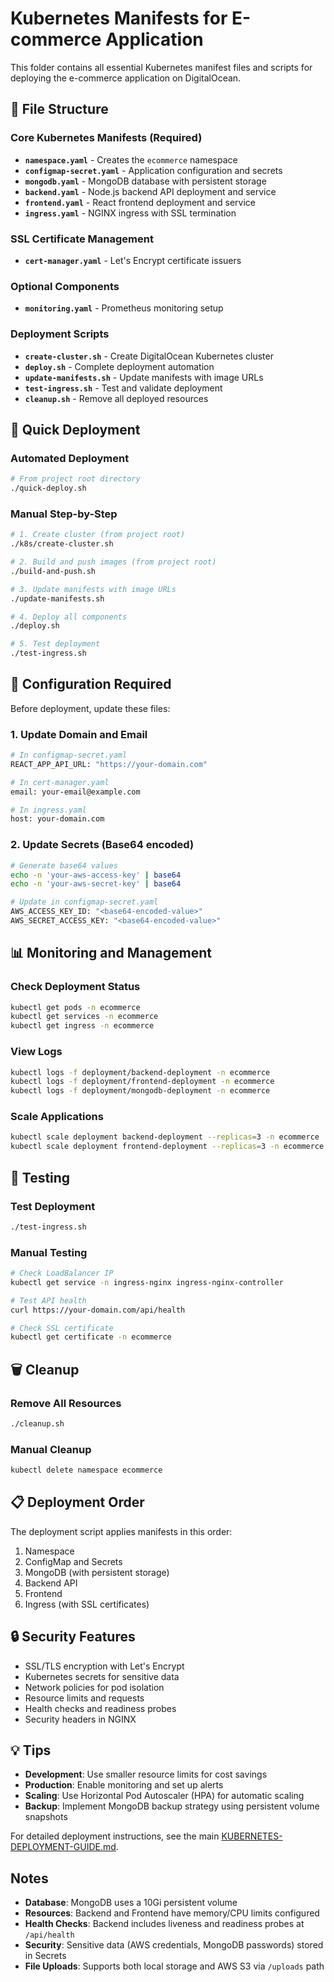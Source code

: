 # Kubernetes Manifests for E-commerce Application

This folder contains all essential Kubernetes manifest files and scripts for deploying the e-commerce application on DigitalOcean.

## 📁 File Structure

### Core Kubernetes Manifests (Required)
- **`namespace.yaml`** - Creates the `ecommerce` namespace
- **`configmap-secret.yaml`** - Application configuration and secrets
- **`mongodb.yaml`** - MongoDB database with persistent storage
- **`backend.yaml`** - Node.js backend API deployment and service
- **`frontend.yaml`** - React frontend deployment and service
- **`ingress.yaml`** - NGINX ingress with SSL termination

### SSL Certificate Management
- **`cert-manager.yaml`** - Let's Encrypt certificate issuers

### Optional Components
- **`monitoring.yaml`** - Prometheus monitoring setup

### Deployment Scripts
- **`create-cluster.sh`** - Create DigitalOcean Kubernetes cluster
- **`deploy.sh`** - Complete deployment automation
- **`update-manifests.sh`** - Update manifests with image URLs
- **`test-ingress.sh`** - Test and validate deployment
- **`cleanup.sh`** - Remove all deployed resources

## 🚀 Quick Deployment

### Automated Deployment
```bash
# From project root directory
./quick-deploy.sh
```

### Manual Step-by-Step
```bash
# 1. Create cluster (from project root)
./k8s/create-cluster.sh

# 2. Build and push images (from project root)
./build-and-push.sh

# 3. Update manifests with image URLs
./update-manifests.sh

# 4. Deploy all components
./deploy.sh

# 5. Test deployment
./test-ingress.sh
```

## 🔧 Configuration Required

Before deployment, update these files:

### 1. Update Domain and Email
```bash
# In configmap-secret.yaml
REACT_APP_API_URL: "https://your-domain.com"

# In cert-manager.yaml  
email: your-email@example.com

# In ingress.yaml
host: your-domain.com
```

### 2. Update Secrets (Base64 encoded)
```bash
# Generate base64 values
echo -n 'your-aws-access-key' | base64
echo -n 'your-aws-secret-key' | base64

# Update in configmap-secret.yaml
AWS_ACCESS_KEY_ID: "<base64-encoded-value>"
AWS_SECRET_ACCESS_KEY: "<base64-encoded-value>"
```

## 📊 Monitoring and Management

### Check Deployment Status
```bash
kubectl get pods -n ecommerce
kubectl get services -n ecommerce
kubectl get ingress -n ecommerce
```

### View Logs
```bash
kubectl logs -f deployment/backend-deployment -n ecommerce
kubectl logs -f deployment/frontend-deployment -n ecommerce
kubectl logs -f deployment/mongodb-deployment -n ecommerce
```

### Scale Applications
```bash
kubectl scale deployment backend-deployment --replicas=3 -n ecommerce
kubectl scale deployment frontend-deployment --replicas=3 -n ecommerce
```

## 🧪 Testing

### Test Deployment
```bash
./test-ingress.sh
```

### Manual Testing
```bash
# Check LoadBalancer IP
kubectl get service -n ingress-nginx ingress-nginx-controller

# Test API health
curl https://your-domain.com/api/health

# Check SSL certificate
kubectl get certificate -n ecommerce
```

## 🗑️ Cleanup

### Remove All Resources
```bash
./cleanup.sh
```

### Manual Cleanup
```bash
kubectl delete namespace ecommerce
```

## 📋 Deployment Order

The deployment script applies manifests in this order:
1. Namespace
2. ConfigMap and Secrets  
3. MongoDB (with persistent storage)
4. Backend API
5. Frontend
6. Ingress (with SSL certificates)

## 🔒 Security Features

- SSL/TLS encryption with Let's Encrypt
- Kubernetes secrets for sensitive data
- Network policies for pod isolation
- Resource limits and requests
- Health checks and readiness probes
- Security headers in NGINX

## 💡 Tips

- **Development**: Use smaller resource limits for cost savings
- **Production**: Enable monitoring and set up alerts
- **Scaling**: Use Horizontal Pod Autoscaler (HPA) for automatic scaling
- **Backup**: Implement MongoDB backup strategy using persistent volume snapshots

For detailed deployment instructions, see the main [KUBERNETES-DEPLOYMENT-GUIDE.md](../KUBERNETES-DEPLOYMENT-GUIDE.md).

## Notes

- **Database**: MongoDB uses a 10Gi persistent volume
- **Resources**: Backend and Frontend have memory/CPU limits configured
- **Health Checks**: Backend includes liveness and readiness probes at `/api/health`
- **Security**: Sensitive data (AWS credentials, MongoDB passwords) stored in Secrets
- **File Uploads**: Supports both local storage and AWS S3 via `/uploads` path